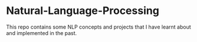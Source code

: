# Natural-Language-Processing

This repo contains some NLP concepts and projects that I have learnt about and implemented in the past.
